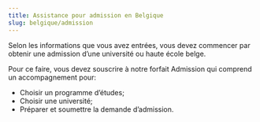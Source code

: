 ```yaml
---
title: Assistance pour admission en Belgique
slug: belgique/admission
---
```

Selon les informations que vous avez entrées, vous devez commencer par obtenir une admission d’une université ou haute école belge.

Pour ce faire, vous devez souscrire à notre forfait Admission qui comprend un accompagnement pour:
- Choisir un programme d’études;
- Choisir une université;
- Préparer et soumettre la demande d’admission.
